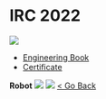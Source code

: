 # IRC 2022

![](https://github.com/aimbcc170/TCAS-Portfolio-VIVID.P/blob/main/%5B2020%5D%20IRC%202020/87176473_2980502018668847_2580982256327720960_n.jpg)

- [Engineering Book](https://github.com/aimbcc170/TCAS-Portfolio-VIVID.P/blob/main/%5B2020%5D%20IRC%202020/IRC%202019%20Engineering%20Book.pdf)
- [Certificate](https://github.com/aimbcc170/TCAS-Portfolio-VIVID.P/blob/main/%5B2020%5D%20IRC%202020/img001.jpg)

**Robot**
![](https://github.com/aimbcc170/TCAS-Portfolio-VIVID.P/blob/main/%5B2020%5D%20IRC%202020/87882393_2984971124888603_3794359630398750720_n.jpg)
![](https://github.com/aimbcc170/TCAS-Portfolio-VIVID.P/blob/main/%5B2020%5D%20IRC%202020/87905404_2984971158221933_1176704950432956416_n.jpg)
[< Go Back](README.md)
